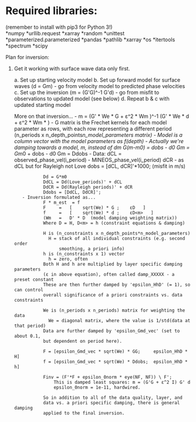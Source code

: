 # Required libraries:
(remember to install with pip3 for Python 3!)\
*numpy
*urllib.request
*xarray
*random
*unittest
*parameterized.parameterized
*pandas
*pathlib
*xarray
*os
*itertools
*spectrum
*scipy


Plan for inversion:

1. Get it working with surface wave data only first.

    a. Set up starting velocity model
    b. Set up forward model for surface waves  (d = Gm)
          - go from velocity model to predicted phase velocities
    c. Set up the inversion (m = (G'G)^-1 G'd)
          - go from misfit to observations to updated model (see below)
    d. Repeat b & c with updated starting model



      More on that inversion...
          - m = (G' * We * G  + ε^2 * Wm )^-1  (G' * We * d + ε^2 * Wm * <m>)
          - G matrix is the Frechet kernels for each model parameter as rows,
            with each row representing a different period
            (n_periods x n_depth_points*n_model_parameters matrix)
          - Model is a column vector with the model parameters as f(depth)
          - Actually we're damping towards a model, m, instead of dm
                G(m-m0) = dobs - d0
                Gm = G*m0 + dobs - d0
                Gm = Ddobs
          - Data: dCL = observed_phase_vel(i_period) - MINEOS_phase_vel(i_period)
                  dCR - as dCL but for Rayleigh not Love
                  dobs = [dCL, dCR]'*1000; (misfit in m/s)

                  Dd = G*m0
                  DdCL = Dd(Love_periods)' + dCL
                  DdCR = Dd(Rayleigh periods)' + dCR
                  Ddobs = [DdCL, DdCR]';
          - Inversion formulated as...
                  F * m_est  = f
                  F  	=   [    sqrt(We) * G ;    εD   ]
                  f 	=   [    sqrt(We) * d ;    εD<m>   ]
                  (Wm 	=   D' * D  (model damping weighting matrix))
                  Where D = H, D<m> = h (constraint equations & damping)

                  H is (n_constraints x n_depth_points*n_model_parameters)
                    H = stack of all individual constraints (e.g. second order
                        smoothing, a priori info)
                  h is (n_constraints x 1) vector
                    h = zero, often
                  Both H and h are multiplied by layer specific damping parameters
                  (ε in above equation), often called damp_XXXXX - a preset constant
                  These are then further damped by 'epsilon_HhD' (= 1), so can control
                  overall significance of a priori constraints vs. data constraints

                  We is (n_periods x n_periods) matrix for weighting the data
                    We = diagonal matrix, where the value is 1/std(data at that period)
                  Data are further damped by 'epsilon_Gmd_vec' (set to about 0.1,
                  but dependent on period here).

                  F = [epsilon_Gmd_vec * sqrt(We) * GG;     epsilon_HhD * H]
                  f = [epsilon_Gmd_vec * sqrt(We) * Ddobs;  epsilon_HhD * h]

                  Finv = (F'*F + epsilon_0norm * eye(NF, NF)) \ F';
                      This is damped least squares: m = (G'G + ε^2 I) G' d
                      epsilon_0norm = 1e-11, hardwired.

                  So in addition to all of the data quality, layer, and
                  data vs. a priori specific damping, there is general damping
                  applied to the final inversion.
